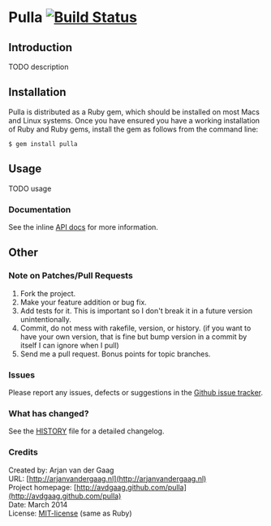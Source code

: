 # Pulla [![Build Status](https://secure.travis-ci.org/avdgaag/pulla.png?branch=master)](http://travis-ci.org/avdgaag/pulla)

## Introduction

TODO description

## Installation

Pulla is distributed as a Ruby gem, which should be installed on most Macs and
Linux systems. Once you have ensured you have a working installation of Ruby
and Ruby gems, install the gem as follows from the command line:

    $ gem install pulla

## Usage

TODO usage

### Documentation

See the inline [API
docs](http://rubydoc.info/github/avdgaag/pulla/master/frames) for more
information.

## Other

### Note on Patches/Pull Requests

1. Fork the project.
2. Make your feature addition or bug fix.
3. Add tests for it. This is important so I don't break it in a future version
   unintentionally.
4. Commit, do not mess with rakefile, version, or history. (if you want to have
   your own version, that is fine but bump version in a commit by itself I can
   ignore when I pull)
5. Send me a pull request. Bonus points for topic branches.

### Issues

Please report any issues, defects or suggestions in the [Github issue
tracker](https://github.com/avdgaag/pulla/issues).

### What has changed?

See the [HISTORY](https://github.com/avdgaag/pulla/blob/master/HISTORY.md) file
for a detailed changelog.

### Credits

Created by: Arjan van der Gaag  
URL: [http://arjanvandergaag.nl](http://arjanvandergaag.nl)  
Project homepage: [http://avdgaag.github.com/pulla](http://avdgaag.github.com/pulla)  
Date: March 2014  
License: [MIT-license](https://github.com/avdgaag/pulla/blob/master/LICENSE) (same as Ruby)

